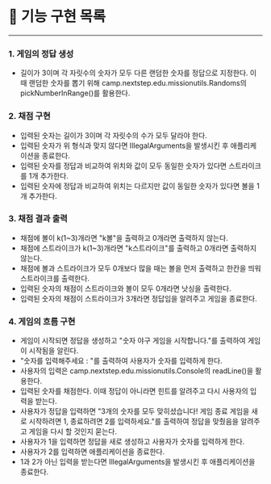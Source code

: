 # 📌 기능 구현 목록
--- 

### 1. 게임의 정답 생성
 - 길이가 3이며 각 자릿수의 숫자가 모두 다른 랜덤한 숫자를 정답으로 지정한다. 이때 랜덤한 숫자를 뽑기 위해 camp.nextstep.edu.missionutils.Randoms의 pickNumberInRange()를 활용한다.


### 2. 채점 구현
- 입력된 숫자는 길이가 3이며 각 자릿수의 수가 모두 달라야 한다.
- 입력된 숫자가 위 형식과 맞지 않다면 IllegalArguments을 발생시킨 후 애플리케이션을 종료한다. 
- 입력된 숫자를 정답과 비교하여 위치와 값이 모두 동일한 숫자가 있다면 스트라이크를 1개 추가한다.
- 입력된 숫자에 정답과 비교하여 위치는 다르지만 값이 동일한 숫자가 있다면 볼을 1개 추가한다.

### 3. 채점 결과 출력
- 채점에 볼이 k(1~3)개라면 "k볼"을 출력하고 0개라면 출력하지 않는다.
- 채점에 스트라이크가 k(1~3)개라면 "k스트라이크"를 출력하고 0개라면 출력하지 않는다.
- 채점에 볼과 스트라이크가 모두 0개보다 많을 때는 볼을 먼저 출력하고 한칸을 띄워 스트라이크를 출력한다.
- 입력된 숫자의 채점이 스트라이크와 볼이 모두 0개라면 낫싱을 출력한다. 
- 입력된 숫자의 채점이 스트라이크가 3개라면 정답임을 알려주고 게임을 종료한다.

### 4. 게임의 흐름 구현
 - 게임이 시작되면 정답을 생성하고 "숫자 야구 게임을 시작합니다."를 출력하여 게임이 시작됨을 알린다. 
 - "숫자를 입력해주세요 : "를 출력하여 사용자가 숫자를 입력하게 한다.
 - 사용자의 입력은 camp.nextstep.edu.missionutils.Console의 readLine()을 활용한다.
 - 입력된 숫자를 채점한다. 이때 정답이 아니라면 힌트를 알려주고 다시 사용자의 입력을 받는다. 
 - 사용자가 정답을 입력하면 "3개의 숫자를 모두 맞히셨습니다! 게임 종료
   게임을 새로 시작하려면 1, 종료하려면 2를 입력하세요."를 출력하여 정답을 맞췄음을 알려주고 게임을 다시 할 것인지 묻는다.
 - 사용자가 1을 입력하면 정답을 새로 생성하고 사용자가 숫자를 입력하게 한다.
 - 사용자가 2를 입력하면 애플리케이션을 종료한다.
 - 1과 2가 아닌 입력을 받는다면 IllegalArguments을 발생시킨 후 애플리케이션을 종료한다.

